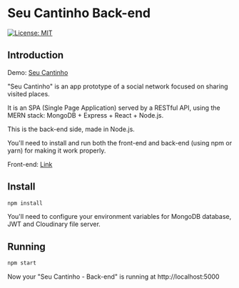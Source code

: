 # Seu Cantinho Back-end

[![License: MIT](https://img.shields.io/badge/License-MIT-yellow.svg)](https://opensource.org/licenses/MIT)

## Introduction

Demo: [Seu Cantinho](https://seu-cantinho.web.app/)

"Seu Cantinho" is an app prototype of a social network focused on sharing visited places. 

It is an SPA (Single Page Application) served by a RESTful API, using the MERN stack: MongoDB + Express + React + Node.js.

This is the back-end side, made in Node.js.

You'll need to install and run both the front-end and back-end (using npm or yarn) for making it work properly.

Front-end: [Link](https://github.com/pedrorfigueiredo/seu-cantinho-front-end)

## Install

```sh
npm install
```

You'll need to configure your environment variables for MongoDB database, JWT and Cloudinary file server.

## Running

```sh
npm start
```

Now your "Seu Cantinho - Back-end" is running at http://localhost:5000
